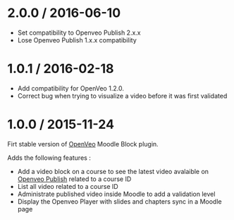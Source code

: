 # 2.0.0 / 2016-06-10

- Set compatibility to Openveo Publish 2.x.x
- Lose Openveo Publish 1.x.x compatibility

# 1.0.1 / 2016-02-18

- Add compatibility for OpenVeo 1.2.0.
- Correct bug when trying to visualize a video before it was first validated

# 1.0.0 / 2015-11-24

Firt stable version of [OpenVeo](https://github.com/veo-labs/openveo-core) Moodle Block plugin.

Adds the following features :

- Add a video block on a course to see the latest video avalaible on [Openveo Publish](https://github.com/veo-labs/openveo-publish) related to a course ID
- List all video related to a course ID
- Administrate published video inside Moodle to add a validation level
- Display the Openveo Player with slides and chapters sync in a Moodle page